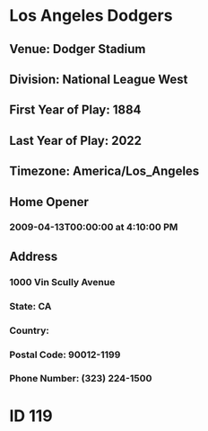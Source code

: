 # Los Angeles Dodgers
## Venue: Dodger Stadium
## Division: National League West
## First Year of Play: 1884
## Last Year of Play: 2022
## Timezone: America/Los_Angeles
## Home Opener
### 2009-04-13T00:00:00 at 4:10:00 PM
## Address
### 1000 Vin Scully Avenue
### State: CA
### Country: 
### Postal Code: 90012-1199
### Phone Number: (323) 224-1500
# ID 119